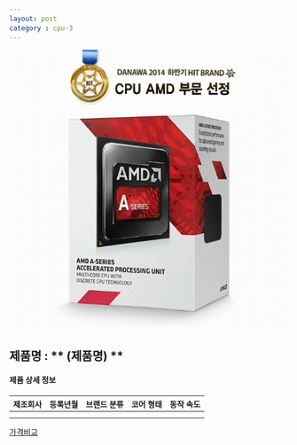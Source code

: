 ```yaml
---
layout: post
category : cpu-3
---
```


![alt text](https://github.com/kutchoiwjun92/kutchoiwjun92.github.com/blob/master/image/cpu-3.jpg?raw=true)

## 제품명 : ** (제품명)  **

#### 제품 상세 정보


제조회사  |  등록년월  |  브랜드 분류  |  코어 형태  |  동작 속도
--------- | ---------- | ------------- | ----------- | ------------
          |            |               |              
|||


[가격비교](링크)
